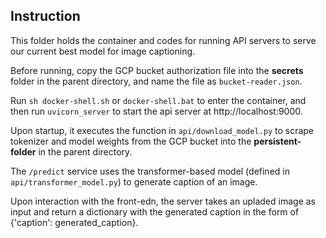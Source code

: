 ## Instruction

This folder holds the container and codes for running API servers to serve our current best model for image captioning.

Before running, copy the GCP bucket authorization file into the **secrets** folder in the parent directory, and name the file as `bucket-reader.json`.

Run `sh docker-shell.sh` or `docker-shell.bat` to enter the container, and then run `uvicorn_server` to start the api server at http://localhost:9000.

Upon startup, it executes the function in `api/download_model.py` to scrape tokenizer and model weights from the GCP bucket into the **persistent-folder** in the parent directory. 

The `/predict` service uses the transformer-based model (defined in `api/transformer_model.py`) to generate caption of an image.

Upon interaction with the front-edn, the server takes an upladed image as input and return a dictionary with the generated caption in the form of {'caption': generated_caption}.
